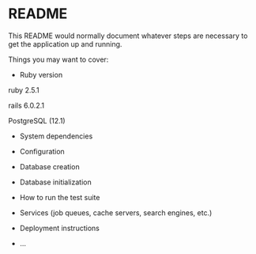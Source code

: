 # README

This README would normally document whatever steps are necessary to get the
application up and running.

Things you may want to cover:

* Ruby version

ruby 2.5.1 

rails 6.0.2.1 

PostgreSQL (12.1)

* System dependencies

* Configuration

* Database creation

* Database initialization

* How to run the test suite

* Services (job queues, cache servers, search engines, etc.)

* Deployment instructions

* ...
